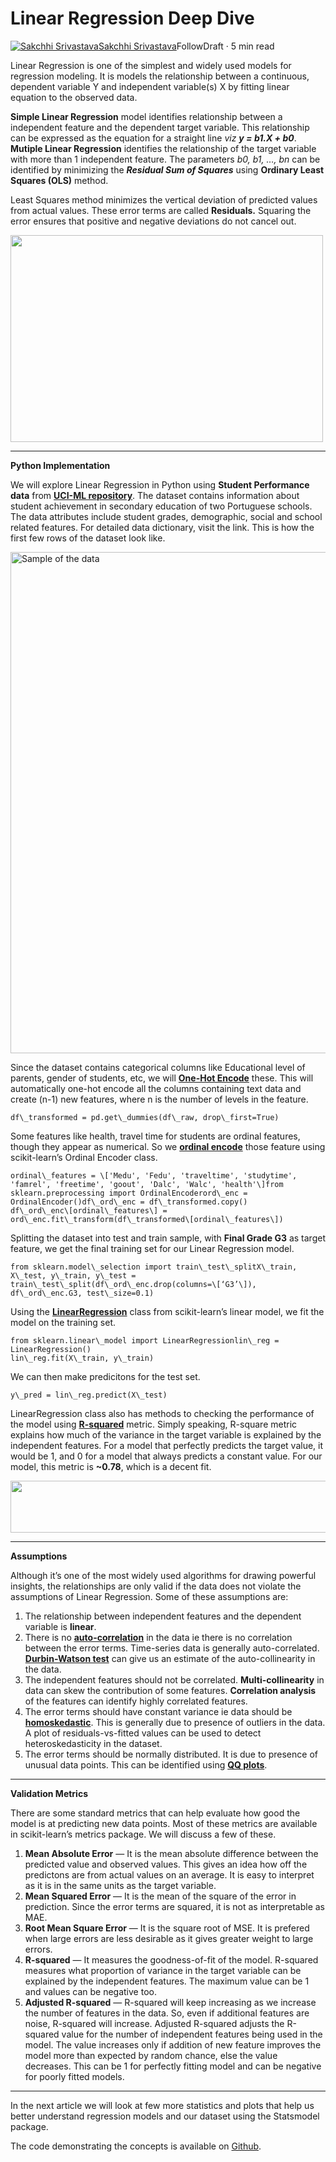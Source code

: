 Linear Regression Deep Dive
===========================

[![Sakchhi Srivastava](https://miro.medium.com/fit/c/96/96/0*i-KxHPykXfvUEaQg.jpg)](https://medium.com/@sakchhi.sri?source=post_page-----f266480da10d----------------------)[Sakchhi Srivastava](https://medium.com/@sakchhi.sri?source=post_page-----f266480da10d----------------------)FollowDraft · 5 min read

Linear Regression is one of the simplest and widely used models for regression modeling. It is models the relationship between a continuous, dependent variable Y and independent variable(s) X by fitting linear equation to the observed data.

**Simple Linear Regression** model identifies relationship between a independent feature and the dependent target variable. This relationship can be expressed as the equation for a straight line _viz_ **_y = b1.X + b0_**. **Mutiple Linear Regression** identifies the relationship of the target variable with more than 1 independent feature. The parameters _b0, b1, …, bn_ can be identified by minimizing the **_Residual Sum of Squares_** using **Ordinary Least Squares (OLS)** method.

Least Squares method minimizes the vertical deviation of predicted values from actual values. These error terms are called **Residuals.** Squaring the error ensures that positive and negative deviations do not cancel out.

<img class="cu t u gl ak" src="https://miro.medium.com/max/1000/1\*gNf4sUo5iEHOjgwnkuCZrw.png" width="500" height="331" role="presentation"/>

* * *

**Python Implementation**

We will explore Linear Regression in Python using **Student Performance data** from [**UCI-ML repository**](https://archive.ics.uci.edu/ml/datasets/Student+Performance). The dataset contains information about student achievement in secondary education of two Portuguese schools. The data attributes include student grades, demographic, social and school related features. For detailed data dictionary, visit the link. This is how the first few rows of the dataset look like.

<img alt="Sample of the data" class="cu t u gl ak" src="https://miro.medium.com/max/1488/1\*rtOPLdgv46Eg\_Q8ygNH87A.png" width="744" height="802"/>

Since the dataset contains categorical columns like Educational level of parents, gender of students, etc, we will [**One-Hot Encode**](http://scikit-learn.org/stable/modules/generated/sklearn.preprocessing.OneHotEncoder.html)  these. This will automatically one-hot encode all the columns containing text data and create (n-1) new features, where n is the number of levels in the feature.

```
df\_transformed = pd.get\_dummies(df\_raw, drop\_first=True)
```

Some features like health, travel time for students are ordinal features, though they appear as numerical. So we [**ordinal encode**](http://scikit-learn.org/stable/modules/generated/sklearn.preprocessing.OrdinalEncoder.html) those feature using scikit-learn’s Ordinal Encoder class.

```
ordinal\_features = \['Medu', 'Fedu', 'traveltime', 'studytime', 'famrel', 'freetime', 'goout', 'Dalc', 'Walc', 'health'\]from sklearn.preprocessing import OrdinalEncoderord\_enc = OrdinalEncoder()df\_ord\_enc = df\_transformed.copy()  
df\_ord\_enc\[ordinal\_features\] = ord\_enc.fit\_transform(df\_transformed\[ordinal\_features\])
```

Splitting the dataset into test and train sample, with **Final Grade G3** as target feature, we get the final training set for our Linear Regression model.

```
from sklearn.model\_selection import train\_test\_splitX\_train, X\_test, y\_train, y\_test = train\_test\_split(df\_ord\_enc.drop(columns=\[‘G3’\]), df\_ord\_enc.G3, test\_size=0.1)
```

Using the [**LinearRegression**](http://scikit-learn.org/stable/modules/generated/sklearn.linear_model.LinearRegression.html) class from scikit-learn’s linear model, we fit the model on the training set.

```
from sklearn.linear\_model import LinearRegressionlin\_reg = LinearRegression()  
lin\_reg.fit(X\_train, y\_train)
```

We can then make predicitons for the test set.

```
y\_pred = lin\_reg.predict(X\_test)
```

LinearRegression class also has methods to checking the performance of the model using [**R-squared**](https://en.wikipedia.org/wiki/Coefficient_of_determination) metric. Simply speaking, R-square metric explains how much of the variance in the target variable is explained by the independent features. For a model that perfectly predicts the target value, it would be 1, and 0 for a model that always predicts a constant value. For our model, this metric is **~0.78**, which is a decent fit.

<img class="cu t u gl ak" src="https://miro.medium.com/max/1522/1\*o\_cFDHjDov2co2L7CyDe-Q.png" width="761" height="83" role="presentation"/>

* * *

**Assumptions**

Although it’s one of the most widely used algorithms for drawing powerful insights, the relationships are only valid if the data does not violate the assumptions of Linear Regression. Some of these assumptions are:

1.  The relationship between independent features and the dependent variable is **linear**.
2.  There is no [**auto-correlation**](https://en.wikipedia.org/wiki/Autocorrelation) in the data ie there is no correlation between the error terms. Time-series data is generally auto-correlated. [**Durbin-Watson test**](https://en.wikipedia.org/wiki/Durbin%E2%80%93Watson_statistic) can give us an estimate of the auto-collinearity in the data.
3.  The independent features should not be correlated. **Multi-collinearity** in data can skew the contribution of some features. **Correlation analysis** of the features can identify highly correlated features.
4.  The error terms should have constant variance ie data should be [**homoskedastic**](https://en.wikipedia.org/wiki/Homoscedasticity). This is generally due to presence of outliers in the data. A plot of residuals-vs-fitted values can be used to detect heteroskedasticity in the dataset.
5.  The error terms should be normally distributed. It is due to presence of unusual data points. This can be identified using [**QQ plots**](https://en.wikipedia.org/wiki/Q%E2%80%93Q_plot).

* * *

**Validation Metrics**

There are some standard metrics that can help evaluate how good the model is at predicting new data points. Most of these metrics are available in scikit-learn’s metrics package. We will discuss a few of these.

1.  **Mean Absolute Error** — It is the mean absolute difference between the predicted value and observed values. This gives an idea how off the predictons are from actual values on an average. It is easy to interpret as it is in the same units as the target variable.
2.  **Mean Squared Error** — It is the mean of the square of the error in prediction. Since the error terms are squared, it is not as interpretable as MAE.
3.  **Root Mean Square Error** — It is the square root of MSE. It is prefered when large errors are less desirable as it gives greater weight to large errors.
4.  **R-squared** — It measures the goodness-of-fit of the model. R-squared measures what proportion of variance in the target variable can be explained by the independent features. The maximum value can be 1 and values can be negative too.
5.  **Adjusted R-squared** — R-squared will keep increasing as we increase the number of features in the data. So, even if additional features are noise, R-squared will increase. Adjusted R-squared adjusts the R-squared value for the number of independent features being used in the model. The value increases only if addition of new feature improves the model more than expected by random chance, else the value decreases. This can be 1 for perfectly fitting model and can be negative for poorly fitted models.

* * *

In the next article we will look at few more statistics and plots that help us better understand regression models and our dataset using the Statsmodel package.

The code demonstrating the concepts is available on [Github](https://github.com/Sakchhi/Blog-Posts-Code/blob/master/Regression/Linear_Regression/Linear%20Regression.ipynb).

